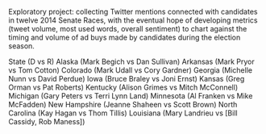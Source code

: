 Exploratory project: collecting Twitter mentions connected with candidates in twelve 2014 Senate Races, with the eventual hope of developing metrics (tweet volume, most used words, overall sentiment) to chart against the timing and volume of ad buys made by candidates during the election season. 

State (D vs R)
Alaska (Mark Begich vs Dan Sullivan)
Arkansas (Mark Pryor vs Tom Cotton)
Colorado (Mark Udall vs Cory Gardner)
Georgia (Michelle Nunn vs David Perdue)
Iowa (Bruce Braley vs Joni Ernst)
Kansas (Greg Orman vs Pat Roberts)
Kentucky (Alison Grimes vs Mitch McConnell)
Michigan (Gary Peters vs Terri Lynn Land)
Minnesota (Al Franken vs Mike McFadden)
New Hampshire (Jeanne Shaheen vs Scott Brown)
North Carolina (Kay Hagan vs Thom Tillis)
Louisiana (Mary Landrieu vs [Bill Cassidy, Rob Maness])